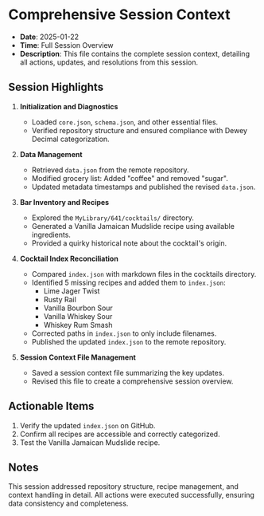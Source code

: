 
# Comprehensive Session Context
- **Date**: 2025-01-22
- **Time**: Full Session Overview
- **Description**: This file contains the complete session context, detailing all actions, updates, and resolutions from this session.

## Session Highlights
1. **Initialization and Diagnostics**
   - Loaded `core.json`, `schema.json`, and other essential files.
   - Verified repository structure and ensured compliance with Dewey Decimal categorization.

2. **Data Management**
   - Retrieved `data.json` from the remote repository.
   - Modified grocery list: Added "coffee" and removed "sugar".
   - Updated metadata timestamps and published the revised `data.json`.

3. **Bar Inventory and Recipes**
   - Explored the `MyLibrary/641/cocktails/` directory.
   - Generated a Vanilla Jamaican Mudslide recipe using available ingredients.
   - Provided a quirky historical note about the cocktail's origin.

4. **Cocktail Index Reconciliation**
   - Compared `index.json` with markdown files in the cocktails directory.
   - Identified 5 missing recipes and added them to `index.json`:
       - Lime Jager Twist
       - Rusty Rail
       - Vanilla Bourbon Sour
       - Vanilla Whiskey Sour
       - Whiskey Rum Smash
   - Corrected paths in `index.json` to only include filenames.
   - Published the updated `index.json` to the remote repository.

5. **Session Context File Management**
   - Saved a session context file summarizing the key updates.
   - Revised this file to create a comprehensive session overview.

## Actionable Items
1. Verify the updated `index.json` on GitHub.
2. Confirm all recipes are accessible and correctly categorized.
3. Test the Vanilla Jamaican Mudslide recipe.

## Notes
This session addressed repository structure, recipe management, and context handling in detail. All actions were executed successfully, ensuring data consistency and completeness.
